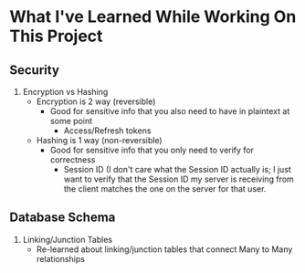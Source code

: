 # What I've Learned While Working On This Project

## Security
1. Encryption vs Hashing
    - Encryption is 2 way (reversible)
        - Good for sensitive info that you also need to have in plaintext at some point
            - Access/Refresh tokens
    - Hashing is 1 way (non-reversible)
        - Good for sensitive info that you only need to verify for correctness
            - Session ID (I don't care what the Session ID actually is; I just want to verify that the Session ID my server is receiving from the client matches the one on the server for that user.

## Database Schema
1. Linking/Junction Tables
    - Re-learned about linking/junction tables that connect Many to Many relationships 
